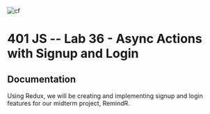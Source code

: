 ![cf](https://i.imgur.com/7v5ASc8.png) 
# 401 JS --  Lab 36 - Async Actions with Signup and Login

 
##  Documentation  
Using Redux, we will be creating and implementing signup and login features for our midterm project, RemindR. 
